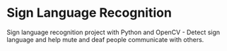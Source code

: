 
# Sign Language Recognition

Sign language recognition project with Python and OpenCV - Detect sign language and help mute and deaf people communicate with others.

